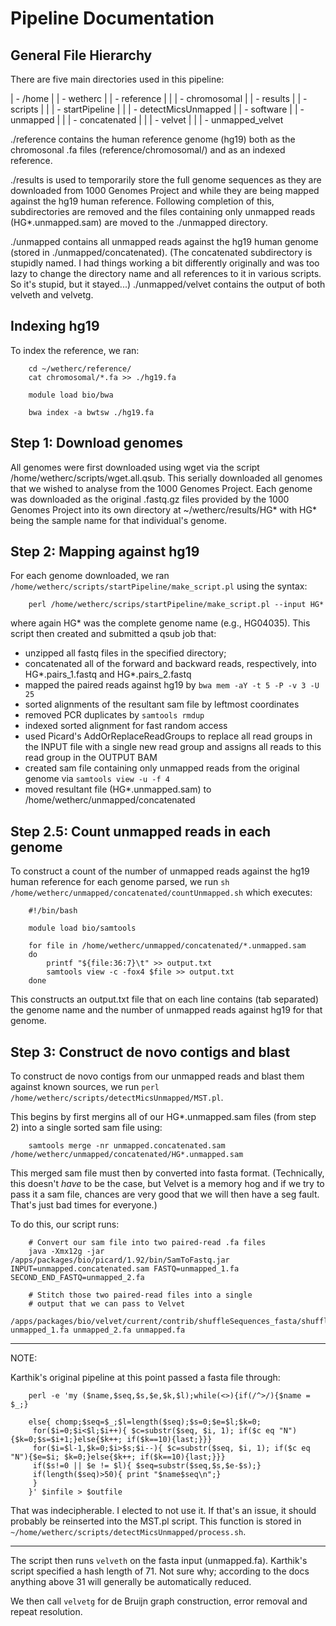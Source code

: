 Pipeline Documentation
======================

General File Hierarchy
----------------------

There are five main directories used in this pipeline:

| - /home
|   | - wetherc
|   | - reference
|   |   | - chromosomal
|   | - results
|   | - scripts
|   |   | - startPipeline
|   |   | - detectMicsUnmapped
|   | - software
|   | - unmapped
|   |   | - concatenated
|   |   | - velvet
|	|	| - unmapped_velvet

./reference contains the human reference genome (hg19) both as the chromosonal .fa files (reference/chromosomal/) and as an indexed reference.

./results is used to temporarily store the full genome sequences as they are downloaded from 1000 Genomes Project and while they are being mapped against the hg19 human reference. Following completion of this, subdirectories are removed and the files containing only unmapped reads (HG*.unmapped.sam) are moved to the ./unmapped directory.

./unmapped contains all unmapped reads against the hg19 human genome (stored in ./unmapped/concatenated). (The concatenated subdirectory is stupidly named. I had things working a bit differently originally and was too lazy to change the directory name and all references to it in various scripts. So it's stupid, but it stayed...) ./unmapped/velvet contains the output of both velveth and velvetg.

Indexing hg19
-------------

To index the reference, we ran:

```
	cd ~/wetherc/reference/
	cat chromosomal/*.fa >> ./hg19.fa

	module load bio/bwa

	bwa index -a bwtsw ./hg19.fa
```

Step 1: Download genomes
------------------------

All genomes were first downloaded using wget via the script /home/wetherc/scripts/wget.all.qsub. This serially downloaded all genomes that we wished to analyse from the 1000 Genomes Project. Each genome was downloaded as the original .fastq.gz files provided by the 1000 Genomes Project into its own directory at ~/wetherc/results/HG* with HG* being the sample name for that individual's genome.

Step 2: Mapping against hg19
----------------------------

For each genome downloaded, we ran `/home/wetherc/scripts/startPipeline/make_script.pl` using the syntax:

```
	perl /home/wetherc/scrips/startPipeline/make_script.pl --input HG*
```

where again HG* was the complete genome name (e.g., HG04035). This script then created and submitted a qsub job that:

  - unzipped all fastq files in the specified directory;
  - concatenated all of the forward and backward reads, respectively, into HG*.pairs_1.fastq and HG*.pairs_2.fastq
  - mapped the paired reads against hg19 by `bwa mem -aY -t 5 -P -v 3 -U 25`
  - sorted alignments of the resultant sam file by leftmost coordinates
  - removed PCR duplicates by `samtools rmdup`
  - indexed sorted alignment for fast random access
  - used Picard's AddOrReplaceReadGroups to replace all read groups in the INPUT file with a single new read group and assigns all reads to this read group in the OUTPUT BAM
  - created sam file containing only unmapped reads from the original genome via `samtools view -u -f 4`
  - moved resultant file (HG*.unmapped.sam) to /home/wetherc/unmapped/concatenated

Step 2.5: Count unmapped reads in each genome
---------------------------------------------

To construct a count of the number of unmapped reads against the hg19 human reference for each genome parsed, we run `sh /home/wetherc/unmapped/concatenated/countUnmapped.sh` which executes:

```
	#!/bin/bash

	module load bio/samtools

	for file in /home/wetherc/unmapped/concatenated/*.unmapped.sam
	do
		printf "${file:36:7}\t" >> output.txt
		samtools view -c -fox4 $file >> output.txt
	done
```

This constructs an output.txt file that on each line contains (tab separated) the genome name and the number of unmapped reads against hg19 for that genome.

Step 3: Construct de novo contigs and blast
-------------------------------------------

To construct de novo contigs from our unmapped reads and blast them against known sources, we run `perl /home/wetherc/scripts/detectMicsUnmapped/MST.pl`.

This begins by first mergins all of our HG*.unmapped.sam files (from step 2) into a single sorted sam file using:

```
	samtools merge -nr unmapped.concatenated.sam  /home/wetherc/unmapped/concatenated/HG*.unmapped.sam
```

This merged sam file must then by converted into fasta format. (Technically, this doesn't *have* to be the case, but Velvet is a memory hog and if we try to pass it a sam file, chances are very good that we will then have a seg fault. That's just bad times for everyone.)

To do this, our script runs:

```
	# Convert our sam file into two paired-read .fa files
	java -Xmx12g -jar /apps/packages/bio/picard/1.92/bin/SamToFastq.jar INPUT=unmapped.concatenated.sam FASTQ=unmapped_1.fa SECOND_END_FASTQ=unmapped_2.fa

	# Stitch those two paired-read files into a single
	# output that we can pass to Velvet
	/apps/packages/bio/velvet/current/contrib/shuffleSequences_fasta/shuffleSequences_fasta.pl unmapped_1.fa unmapped_2.fa unmapped.fa
```

- - - - - -
NOTE:

Karthik's original pipeline at this point passed a fasta file through:

```
	perl -e 'my ($name,$seq,$s,$e,$k,$l);while(<>){if(/^>/){$name = $_;}

	else{ chomp;$seq=$_;$l=length($seq);$s=0;$e=$l;$k=0;
	 for($i=0;$i<$l;$i++){ $c=substr($seq, $i, 1); if($c eq "N"){$k=0;$s=$i+1;}else{$k++; if($k==10){last;}}}
	 for($i=$l-1,$k=0;$i>$s;$i--){ $c=substr($seq, $i, 1); if($c eq "N"){$e=$i; $k=0;}else{$k++; if($k==10){last;}}}
	 if($s!=0 || $e != $l){ $seq=substr($seq,$s,$e-$s);}
	 if(length($seq)>50){ print "$name$seq\n";}
	 }
	}' $infile > $outfile
```

That was indecipherable. I elected to not use it. If that's an issue, it should probably be reinserted into the MST.pl script. This function is stored in `~/home/wetherc/scripts/detectMicsUnmapped/process.sh`.
- - - - - -

The script then runs `velveth` on the fasta input (unmapped.fa). Karthik's script specified a hash length of 71. Not sure why; according to the docs anything above 31 will generally be automatically reduced.

We then call `velvetg` for de Bruijn graph construction, error removal and repeat resolution.